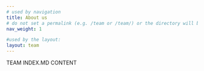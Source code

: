 ```yaml
---
# used by navigation
title: About us
# do not set a permalink (e.g. /team or /team/) or the directory will be shown!
nav_weight: 1

#used by the layout:
layout: team
---
```


TEAM INDEX.MD CONTENT
